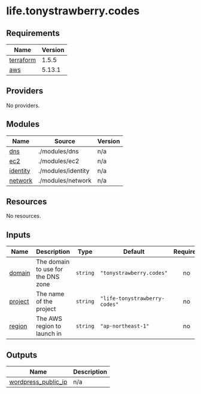 # life.tonystrawberry.codes

<!-- BEGIN_TF_DOCS -->
## Requirements

| Name | Version |
|------|---------|
| <a name="requirement_terraform"></a> [terraform](#requirement\_terraform) | 1.5.5 |
| <a name="requirement_aws"></a> [aws](#requirement\_aws) | 5.13.1 |

## Providers

No providers.

## Modules

| Name | Source | Version |
|------|--------|---------|
| <a name="module_dns"></a> [dns](#module\_dns) | ./modules/dns | n/a |
| <a name="module_ec2"></a> [ec2](#module\_ec2) | ./modules/ec2 | n/a |
| <a name="module_identity"></a> [identity](#module\_identity) | ./modules/identity | n/a |
| <a name="module_network"></a> [network](#module\_network) | ./modules/network | n/a |

## Resources

No resources.

## Inputs

| Name | Description | Type | Default | Required |
|------|-------------|------|---------|:--------:|
| <a name="input_domain"></a> [domain](#input\_domain) | The domain to use for the DNS zone | `string` | `"tonystrawberry.codes"` | no |
| <a name="input_project"></a> [project](#input\_project) | The name of the project | `string` | `"life-tonystrawberry-codes"` | no |
| <a name="input_region"></a> [region](#input\_region) | The AWS region to launch in | `string` | `"ap-northeast-1"` | no |

## Outputs

| Name | Description |
|------|-------------|
| <a name="output_wordpress_public_ip"></a> [wordpress\_public\_ip](#output\_wordpress\_public\_ip) | n/a |
<!-- END_TF_DOCS -->